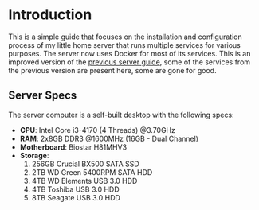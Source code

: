 # Introduction

This is a simple guide that focuses on the installation and configuration process of my little home server that runs multiple services for various purposes. The server now uses Docker for most of its services. This is an improved version of the [previous server guide](https://moonstar-x.dev/old-server-setup), some of the services from the previous version are present here, some are gone for good.

## Server Specs

The server computer is a self-built desktop with the following specs:

* **CPU**: Intel Core i3-4170 (4 Threads) @3.70GHz
* **RAM**: 2x8GB DDR3 @1600MHz (16GB - Dual Channel)
* **Motherboard**: Biostar H81MHV3
* **Storage**:
    1. 256GB Crucial BX500 SATA SSD
    2. 2TB WD Green 5400RPM SATA HDD
    3. 4TB WD Elements USB 3.0 HDD
    4. 4TB Toshiba USB 3.0 HDD
    5. 8TB Seagate USB 3.0 HDD
